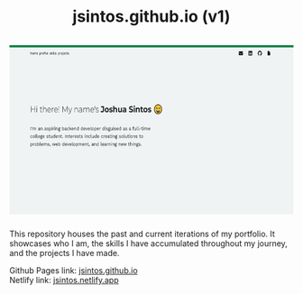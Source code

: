 <h1 align="center">
    jsintos.github.io (v1)
    <br><br>
    <img alt="Portfolio screenshot" height="300" src="https://github.com/JSintos/jsintos.github.io/blob/master/screenshot.png?raw=true">
</h1>

This repository houses the past and current iterations of my portfolio. It showcases who I am, the skills I have accumulated throughout my journey, and the projects I have made.

Github Pages link: [jsintos.github.io](https://jsintos.github.io)  
Netlify link: [jsintos.netlify.app](https://jsintos.netlify.app/)
